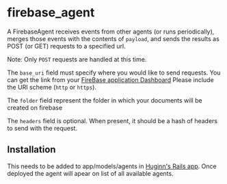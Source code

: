 # firebase_agent

A FirebaseAgent receives events from other agents (or runs periodically), merges those events with the contents of `payload`, and sends the results as POST (or GET) requests to a specified url.

Note: Only `POST` requests are handled at this time.

The `base_uri` field must specify where you would like to send requests. You can get the link from your [FireBase application Dashboard](https://www.firebase.com/account) Please include the URI scheme (`http` or `https`).

The `folder` field represent the folder in which your documents will be created on firebase

The `headers` field is optional.  When present, it should be a hash of headers to send with the request.


## Installation

This needs to be added to app/models/agents in [Huginn's Rails app](https://github.com/cantino/huginn). Once deployed the agent will apear on list of all available agents.

